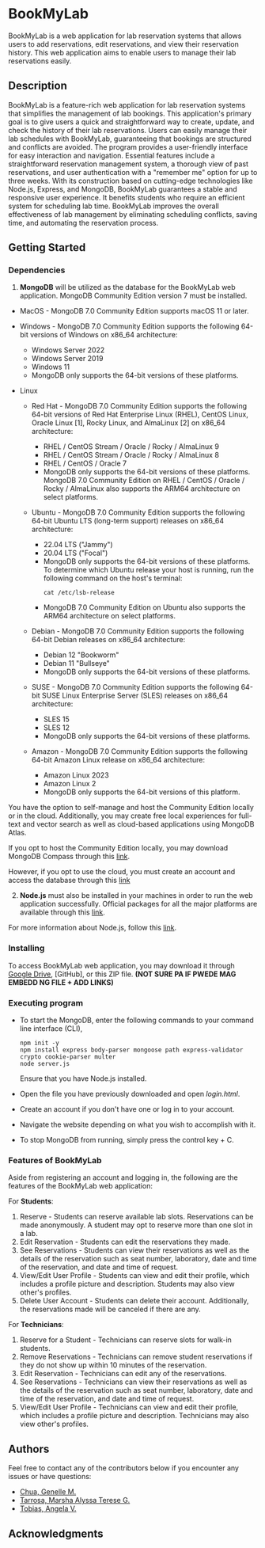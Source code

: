# BookMyLab

BookMyLab is a web application for lab reservation systems that allows users to add reservations, edit reservations, and view their reservation history. This web application aims to enable users to manage their lab reservations easily.

## Description

BookMyLab is a feature-rich web application for lab reservation systems that simplifies the management of lab bookings. This application's primary goal is to give users a quick and straightforward way to create, update, and check the history of their lab reservations. Users can easily manage their lab schedules with BookMyLab, guaranteeing that bookings are structured and conflicts are avoided. The program provides a user-friendly interface for easy interaction and navigation. Essential features include a straightforward reservation management system, a thorough view of past reservations, and user authentication with a "remember me" option for up to three weeks. With its construction based on cutting-edge technologies like Node.js, Express, and MongoDB, BookMyLab guarantees a stable and responsive user experience. It benefits students who require an efficient system for scheduling lab time. BookMyLab improves the overall effectiveness of lab management by eliminating scheduling conflicts, saving time, and automating the reservation process.

## Getting Started

### Dependencies
1. **MongoDB** will be utilized as the database for the BookMyLab web application. MongoDB Community Edition version 7 must be installed.

* MacOS - MongoDB 7.0 Community Edition supports macOS 11 or later.

* Windows - MongoDB 7.0 Community Edition supports the following 64-bit versions of Windows on x86_64 architecture: 
    * Windows Server 2022
    * Windows Server 2019
    * Windows 11 
    * MongoDB only supports the 64-bit versions of these platforms.

* Linux
    * Red Hat - MongoDB 7.0 Community Edition supports the following 64-bit versions of Red Hat Enterprise Linux (RHEL), CentOS Linux, Oracle Linux [1], Rocky Linux, and AlmaLinux [2] on x86_64 architecture:
        * RHEL / CentOS Stream / Oracle / Rocky / AlmaLinux 9
        * RHEL / CentOS Stream / Oracle / Rocky / AlmaLinux 8
        * RHEL / CentOS / Oracle 7
        * MongoDB only supports the 64-bit versions of these platforms. MongoDB 7.0 Community Edition on RHEL / CentOS / Oracle / Rocky / AlmaLinux also supports the ARM64 architecture on select platforms. 

    * Ubuntu - MongoDB 7.0 Community Edition supports the following 64-bit Ubuntu LTS (long-term support) releases on x86_64 architecture:
        * 22.04 LTS ("Jammy")
        * 20.04 LTS ("Focal")
        * MongoDB only supports the 64-bit versions of these platforms. To determine which Ubuntu release your host is running, run the following command on the host's terminal:
            ```
            cat /etc/lsb-release
            ```
        * MongoDB 7.0 Community Edition on Ubuntu also supports the ARM64 architecture on select platforms.
    * Debian - MongoDB 7.0 Community Edition supports the following 64-bit Debian releases on x86_64 architecture:
        * Debian 12 "Bookworm"
        * Debian 11 "Bullseye"
        * MongoDB only supports the 64-bit versions of these platforms.

    * SUSE - MongoDB 7.0 Community Edition supports the following 64-bit SUSE Linux Enterprise Server (SLES) releases on x86_64 architecture:
        * SLES 15
        * SLES 12
        * MongoDB only supports the 64-bit versions of these platforms.

    * Amazon - MongoDB 7.0 Community Edition supports the following 64-bit Amazon Linux release on x86_64 architecture:
        * Amazon Linux 2023
        * Amazon Linux 2
        * MongoDB only supports the 64-bit versions of this platform.

You have the option to self-manage and host the Community Edition locally or in the cloud. Additionally, you may create free local experiences for full-text and vector search as well as cloud-based applications using MongoDB Atlas.

If you opt to host the Community Edition locally, you may download MongoDB Compass through this [link](https://www.mongodb.com/docs/compass/current/install/).

However, if you opt to use the cloud, you must create an account and access the database through this [link](https://account.mongodb.com/account/register?_ga=2.232786590.1042261310.1720516851-2116443035.1717582412&_gac=1.254493434.1720615095.CjwKCAjw4ri0BhAvEiwA8oo6FyWi4GZGXj_8Hfx_TOynE03VMh_Wl5-0cz5jRSQyhi7SSXJ5P7jQRxoCQj4QAvD_BwE)


2. **Node.js** must also be installed in your machines in order to run the web application successfully. Official packages for all the major platforms are available through this [link](https://nodejs.org/download/).

For more information about Node.js, follow this [link](https://nodejs.org/en/learn/getting-started/introduction-to-nodejs).

### Installing
To access BookMyLab web application, you may download it through [Google Drive](https://drive.google.com/drive/folders/1QTH2ZntcVWvSNKylNIwiu2YCa3H5ABEa?usp=sharing), [GitHub], or this ZIP file. **(NOT SURE PA IF PWEDE MAG EMBEDD NG FILE + ADD LINKS)**

### Executing program
* To start the MongoDB, enter the following commands to your command line interface (CLI),
    ```
    npm init -y
    npm install express body-parser mongoose path express-validator crypto cookie-parser multer 
    node server.js 
    ```
    Ensure that you have Node.js installed.

* Open the file you have previously downloaded and open _login.html_. 
* Create an account if you don't have one or log in to your account.
* Navigate the website depending on what you wish to accomplish with it.
* To stop MongoDB from running, simply press the control key + C.

### Features of BookMyLab
Aside from registering an account and logging in, the following are the features of the BookMyLab web application:

For **Students**:
1. Reserve - Students can reserve available lab slots. Reservations can be made anonymously. A student may opt to reserve more than one slot in a lab.
2. Edit Reservation - Students can edit the reservations they made.
3. See Reservations - Students can view their reservations as well as the details of the reservation such as seat number, laboratory, date and time of the reservation, and date and time of request.
4. View/Edit User Profile - Students can view and edit their profile, which includes a profile picture and description. Students may also view other's profiles.
5. Delete User Account - Students can delete their account. Additionally, the reservations made will be canceled if there are any.

For **Technicians**:
1. Reserve for a Student - Technicians can reserve slots for walk-in students.
2. Remove Reservations - Technicians can remove student reservations if they do not show up within 10 minutes of the reservation.
3. Edit Reservation - Technicians can edit any of the reservations.
4. See Reservations - Technicians can view their reservations as well as the details of the reservation such as seat number, laboratory, date and time of the reservation, and date and time of request.
5. View/Edit User Profile - Technicians can view and edit their profile, which includes a profile picture and description. Technicians may also view other's profiles.


## Authors
Feel free to contact any of the contributors below if you encounter any issues or have questions:
* [Chua, Genelle M.](genelle_chua@dlsu.edu.ph)
* [Tarrosa, Marsha Alyssa Terese G.](marsha_tarrosa@dlsu.edu.ph)
* [Tobias, Angela V.](angela_tobias@dlsu.edu.ph)


## Acknowledgments

